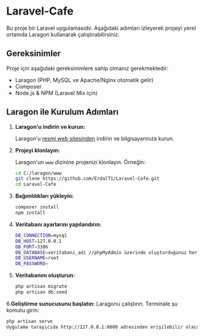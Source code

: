 # Laravel-Cafe

Bu proje bir Laravel uygulamasıdır. Aşağıdaki adımları izleyerek projeyi yerel ortamda Laragon kullanarak çalıştırabilirsiniz.

## Gereksinimler

Proje için aşağıdaki gereksinimlere sahip olmanız gerekmektedir:

- Laragon (PHP, MySQL ve Apache/Nginx otomatik gelir)
- Composer
- Node.js & NPM (Laravel Mix için)

## Laragon ile Kurulum Adımları

1. **Laragon'u indirin ve kurun:**

   Laragon'u [resmi web sitesinden](https://laragon.org/download/) indirin ve bilgisayarınıza kurun.

2. **Projeyi klonlayın:**

   Laragon'un `www` dizinine projenizi klonlayın. Örneğin:

   ```bash
   cd C:/laragon/www
   git clone https://github.com/ErdalT1/Laravel-Cafe.git
   cd Laravel-Cafe
3. **Bağımlılıkları yükleyin:**
   ```bash
   composer install
   npm install
5. **Veritabanı ayarlarını yapılandırın:**
    ```bash
    DB_CONNECTION=mysql
    DB_HOST=127.0.0.1
    DB_PORT=3306
    DB_DATABASE=veritabani_adi //phpMyAdmin üzerinde oluşturduğunuz herhangi bir veri tabanının ismini verebilirsiniz.
    DB_USERNAME=root
    DB_PASSWORD=
7. **Veritabanını oluşturun:**
   ```bash
   php artisan migrate
   php artisan db:seed
6.**Geliştirme sunucusunu başlatın:**
   Laragonu çalıştırın.
   Terminale şu komutu girin:
   ```bash
   php artisan serve
Uygulama tarayıcıda http://127.0.0.1:8000 adresinden erişilebilir olacaktır.





    

